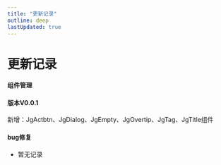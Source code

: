 ```yaml
---
title: "更新记录"
outline: deep
lastUpdated: true
---
```


# 更新记录

#### 组件管理

<el-timeline >
  <el-timeline-item timestamp="2024/11/28" placement="top">
    <el-card>
      <h4>版本V0.0.1</h4>
      <p>新增：JgActbtn、JgDialog、JgEmpty、JgOvertip、JgTag、JgTitle组件</p>
    </el-card>
  </el-timeline-item>
</el-timeline>

#### bug修复

- 暂无记录
